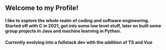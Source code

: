 ## Welcome to my Profile!

#### I like to explore the whole realm of coding and software engineering. Started off with C in 2021, got into some low level stuff, later on built some group projects in Java and machine learning in Python.

#### Currently evolving into a fullstack dev with the addition of TS and Vue
